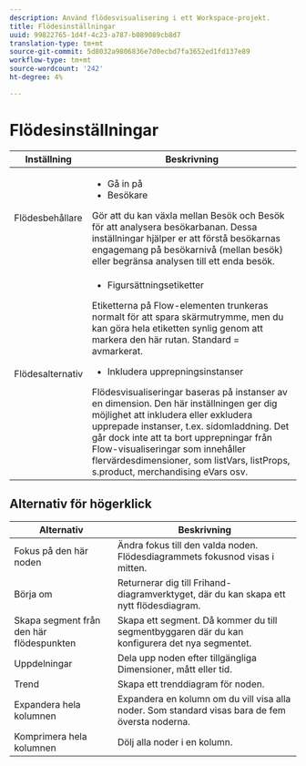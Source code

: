 ```yaml
---
description: Använd flödesvisualisering i ett Workspace-projekt.
title: Flödesinställningar
uuid: 99822765-1d4f-4c23-a787-b089089cb8d7
translation-type: tm+mt
source-git-commit: 5d8032a9806836e7d0ecbd7fa3652ed1fd137e89
workflow-type: tm+mt
source-wordcount: '242'
ht-degree: 4%

---
```



# Flödesinställningar

| Inställning | Beskrivning |
|--- |--- |
| Flödesbehållare | <ul><li>Gå in på</li><li>Besökare</li></ul> Gör att du kan växla mellan Besök och Besök för att analysera besökarbanan. Dessa inställningar hjälper er att förstå besökarnas engagemang på besökarnivå (mellan besök) eller begränsa analysen till ett enda besök. |
| Flödesalternativ | <ul><li>Figursättningsetiketter</li></ul> Etiketterna på Flow-elementen trunkeras normalt för att spara skärmutrymme, men du kan göra hela etiketten synlig genom att markera den här rutan.  Standard = avmarkerat.<ul><li>Inkludera upprepningsinstanser</li></ul> Flödesvisualiseringar baseras på instanser av en dimension. Den här inställningen ger dig möjlighet att inkludera eller exkludera upprepade instanser, t.ex. sidomladdning. Det går dock inte att ta bort upprepningar från Flow-visualiseringar som innehåller flervärdesdimensioner, som listVars, listProps, s.product, merchandising eVars osv. |

## Alternativ för högerklick

| Alternativ | Beskrivning |
|--- |--- |
| Fokus på den här noden | Ändra fokus till den valda noden. Flödesdiagrammets fokusnod visas i mitten. |
| Börja om | Returnerar dig till Frihand-diagramverktyget, där du kan skapa ett nytt flödesdiagram. |
| Skapa segment från den här flödespunkten | Skapa ett segment. Då kommer du till segmentbyggaren där du kan konfigurera det nya segmentet. |
| Uppdelningar | Dela upp noden efter tillgängliga Dimensioner, mått eller tid. |
| Trend | Skapa ett trenddiagram för noden. |
| Expandera hela kolumnen | Expandera en kolumn om du vill visa alla noder. Som standard visas bara de fem översta noderna. |
| Komprimera hela kolumnen | Dölj alla noder i en kolumn. |
